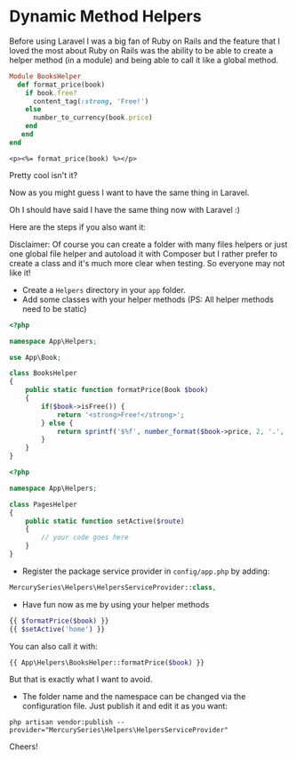 # Dynamic Method Helpers

Before using Laravel I was a big fan of Ruby on Rails and the feature that I loved the most about Ruby on Rails was the ability to be able to create a helper method (in a module) and being able to call it like a global method.

```ruby
Module BooksHelper
  def format_price(book)
    if book.free?
      content_tag(:strong, 'Free!')
    else
      number_to_currency(book.price)
    end
   end
end
```

```erb
<p><%= format_price(book) %></p>
```

Pretty cool isn't it?

Now as you might guess I want to have the same thing in Laravel. 

Oh I should have said I have the same thing now with Laravel :)

Here are the steps if you also want it:

Disclaimer: Of course you can create a folder with many files helpers or just one global file helper and autoload it with Composer but I rather prefer to create a class and it's much more clear when testing. So everyone may not like it!

* Create a ```Helpers``` directory in your ```app``` folder.
* Add some classes with your helper methods (PS: All helper methods need to be static)

```php
<?php

namespace App\Helpers;

use App\Book;

class BooksHelper
{
    public static function formatPrice(Book $book)
    {
        if($book->isFree()) {
            return '<strong>Free!</strong>';
        } else {
            return sprintf('$%f', number_format($book->price, 2, '.', ''));
        }
    }
}
```


```php
<?php

namespace App\Helpers;

class PagesHelper
{
    public static function setActive($route)
    {
        // your code goes here
    }
}
```

* Register the package service provider in ```config/app.php``` by adding:

```php
MercurySeries\Helpers\HelpersServiceProvider::class,
```

* Have fun now as me by using your helper methods

```php
{{ $formatPrice($book) }}
{{ $setActive('home') }}
```

You can also call it with:
```php
{{ App\Helpers\BooksHelper::formatPrice($book) }}
```
But that is exactly what I want to avoid.

* The folder name and the namespace can be changed via the configuration file. Just publish it and edit it as you want:

```
php artisan vendor:publish --provider="MercurySeries\Helpers\HelpersServiceProvider"
```

Cheers!